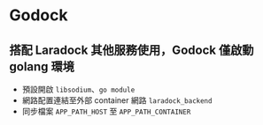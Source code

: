 # Godock

## 搭配 Laradock 其他服務使用，Godock 僅啟動 golang 環境
* 預設開啟 `libsodium`、`go module`
* 網路配置連結至外部 container 網路 `laradock_backend`
* 同步檔案 `APP_PATH_HOST` 至 `APP_PATH_CONTAINER`